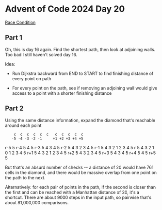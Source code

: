 # Advent of Code 2024 Day 20
[Race Condition](https://adventofcode.com/2024/day/20)

## Part 1

Oh, this is day 16 again. Find the shortest path, then look at adjoining walls.
Too bad I still haven't solved day 16.

Idea: 
 - Run Dijkstra backward from END to START to find finishing distance of
every point on path

 - For every point on the path, see if removing an adjoining wall would
give access to a point with a shorter finishing distance

## Part 2

Using the same distance information, expand the diamond that's reachable
around each point
                    
        c  c  c  c  c  c   c  c  c  c  c
       -5 -4 -3 -2 -1     +1 +2 +3 +4 +5
  r-5                  5
  r-4               5  4  5
  r-3            5  4  3  4  5
  r-2         5  4  3  2  3  4  5
  r-1      5  4  3  2  1  2  3  4  5 
  r     5  4  3  2  1  0  1  2  3  4  5
  r+1      5  4  3  2  1  2  3  4  5
  r+2         5  4  3  2  3  4  5
  r+3            5  4  3  4  5
  r+4               5  4  5
  r+5                  5

But that's an absurd number of checks -- a distance of 20 would have 761 cells
in the diamond, and there would be massive overlap from one point on the path
to the next.

Alternatively: for each pair of points in the path, if the second is closer than
the first and can be reached with a Manhattan distance of 20, it's a shortcut.
There are about 9000 steps in the input path, so pairwise that's about 81,000,000
comparisons. 
